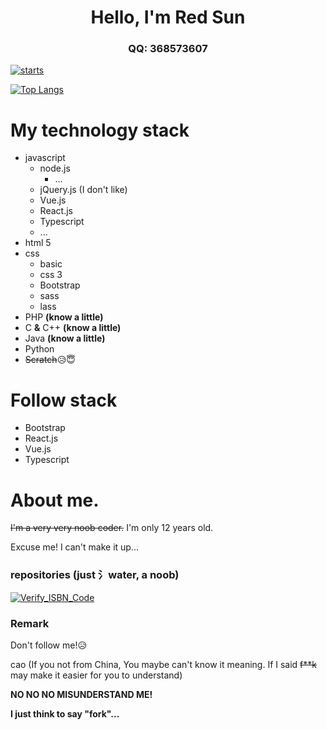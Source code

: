 <h1 align="center">Hello, I'm Red Sun</h1>
<h3 align="center">QQ: 368573607</h3>

[![starts](https://github-readme-stats.vercel.app/api?username=368573607&show_icons=true&show_icons=true&theme=cobalt)](https://368573607.github.io)

[![Top Langs](https://github-readme-stats.vercel.app/api/top-langs/?username=368573607&hide=html&layout=compact&theme=cobalt)](#)

# My technology stack

* javascript
    * node.js
        * ...
    * jQuery.js (I don't like)
    * Vue.js
    * React.js
    * Typescript
    * ...
* html 5
* css
    * basic
    * css 3
    * Bootstrap
    * sass
    * lass
* PHP **(know a little)**
* C **&** C++ **(know a little)**
* Java **(know a little)**
* Python
* ~~Scratch~~😥😇

# Follow stack

* Bootstrap
* React.js
* Vue.js
* Typescript

# About me.

~~I'm a very very noob coder.~~ I'm only 12 years old.

Excuse me! I can't make it up...

### repositories (just 氵water, a noob)

[![Verify_ISBN_Code](https://github-readme-stats.vercel.app/api/pin/?username=368573607&repo=Verify_ISBN_Code&theme=cobalt)](https://github.com/368573607/Verify_ISBN_Code)

### Remark

Don't follow me!😥

cao (If you not from China, You maybe can't know it meaning. If I said ~~f\*\*k~~ may make it easier for you to understand)

**NO NO NO MISUNDERSTAND ME!**

**I just think to say "fork"...**
